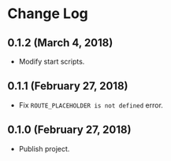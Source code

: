 # Change Log

## 0.1.2 (March 4, 2018)
* Modify start scripts.

## 0.1.1 (February 27, 2018)
* Fix `ROUTE_PLACEHOLDER is not defined` error.

## 0.1.0 (February 27, 2018)
* Publish project.